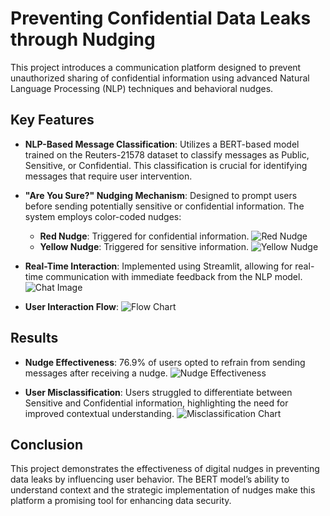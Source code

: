 # Preventing Confidential Data Leaks through Nudging

This project introduces a communication platform designed to prevent unauthorized sharing of confidential information using advanced Natural Language Processing (NLP) techniques and behavioral nudges.

## Key Features

- **NLP-Based Message Classification**: Utilizes a BERT-based model trained on the Reuters-21578 dataset to classify messages as Public, Sensitive, or Confidential. This classification is crucial for identifying messages that require user intervention.

- **"Are You Sure?" Nudging Mechanism**: Designed to prompt users before sending potentially sensitive or confidential information. The system employs color-coded nudges:
  - **Red Nudge**: Triggered for confidential information.
    ![Red Nudge](https://i.ibb.co/syDGHRz/conf-ss.jpg)
  - **Yellow Nudge**: Triggered for sensitive information.
    ![Yellow Nudge](https://i.ibb.co/fr24JvT/sens-ss.jpg)

- **Real-Time Interaction**: Implemented using Streamlit, allowing for real-time communication with immediate feedback from the NLP model.
  ![Chat Image](https://i.ibb.co/km4TM58/chat-img.jpg)

- **User Interaction Flow**:
  ![Flow Chart](https://i.ibb.co/H7sdzZP/Flow-chart.png)

## Results

- **Nudge Effectiveness**: 76.9% of users opted to refrain from sending messages after receiving a nudge.
  ![Nudge Effectiveness](https://i.ibb.co/gJgT7PF/Screenshot-2024-08-14-at-1-02-46-AM.jpg)

- **User Misclassification**: Users struggled to differentiate between Sensitive and Confidential information, highlighting the need for improved contextual understanding.
  ![Misclassification Chart](https://i.ibb.co/K5bzbH9/miss.jpg)

## Conclusion

This project demonstrates the effectiveness of digital nudges in preventing data leaks by influencing user behavior. The BERT model’s ability to understand context and the strategic implementation of nudges make this platform a promising tool for enhancing data security.
